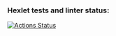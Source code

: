 ### Hexlet tests and linter status:
[![Actions Status](https://github.com/Vox1oot/frontend-project-lvl1/workflows/hexlet-check/badge.svg)](https://github.com/Vox1oot/frontend-project-lvl1/actions)